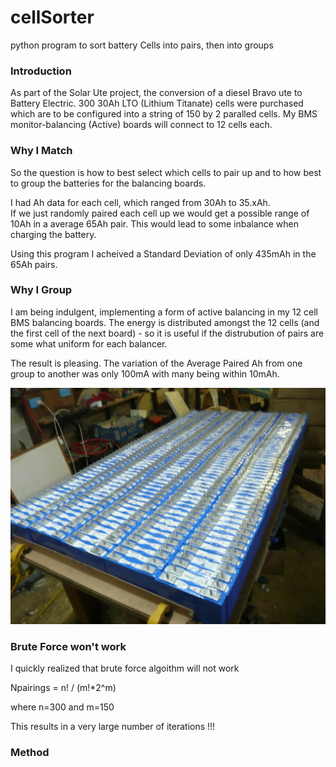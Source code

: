 # cellSorter
python program to sort battery Cells into pairs, then into groups

### Introduction

As part of the Solar Ute project, the conversion of a diesel Bravo ute to Battery Electric.  300 30Ah LTO (Lithium Titanate) cells were purchased which are to be configured into a string of 150 by 2 paralled cells.  My BMS monitor-balancing (Active) boards will connect to 12  cells each.

### Why I Match

So the question is how to best select which cells to pair up and to how best to group the batteries for the balancing boards.

I had Ah data for each cell, which ranged from 30Ah to 35.xAh.  
If we just randomly paired each cell up we would get a possible range of 10Ah in a average 65Ah pair.  This would lead to some inbalance when charging the battery.

Using this program I acheived a Standard Deviation of only 435mAh in the 65Ah pairs.

### Why I Group

I am being indulgent, implementing a form of active balancing in my 12 cell BMS balancing boards.
The energy is distributed amongst the 12 cells (and the first cell of the next board) - so it is useful if the distrubution of pairs are some what uniform for each balancer.

The result is pleasing.  The variation of the Average Paired Ah from one group to another was only 100mA with many being within 10mAh.


![300 LTO Cells](https://github.com/mackelec/cellSorter/blob/main/P1080219.jpg)


### Brute Force won't work

I quickly realized that brute force algoithm will not work

Npairings = n! / (m!*2^m)

where n=300 and m=150

This results in a very large number of iterations !!!

### Method





